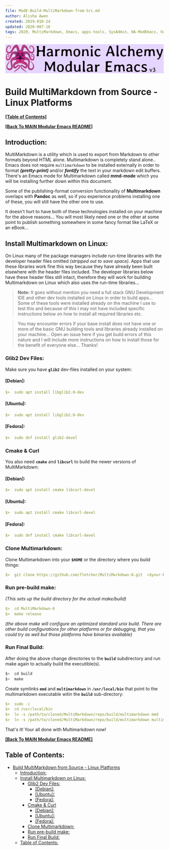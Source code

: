 ```yaml
---
file: ModE-Build-MultiMarkdown-from-Src.md
author: Alisha Awen
created: 2019-010-24
updated: 2020-007-16
tags: 2020, MultiMarkdown, Emacs, apps-tools, SysAdmin, HA-ModEmacs, how-to, README 
---
```

<!-- #2020 #MultiMarkdown #Emacs #apps-tools #SysAdmin #HA-ModEmacs #how-to #README -->

![Banner](./media/Modular-Emacs-Github-Banner-v3.png)

# Build MultiMarkdown from Source - Linux Platforms

**[\[Table of Contents\]](#table-of-contents)**

**[\[Back To MAIN Modular Emacs README\]](../README.md)**

## Introduction:

MultiMarkdown is a utility which is used to export from Markdown to other formats beyond HTML alone.  Multimarkdown is completely stand alone.. Emacs does not require `multimarkdown` to be installed externally in order to format **_(pretty-print)_** and/or **_fontify_** the text in your markdown edit buffers.  There's an Emacs mode for Multimarkdown called **mmd-mode** which you will be installing further down within this document.  

Some of the publishing-format conversion functionality of **Multimarkdown** overlaps with **Pandoc** as well, so if you experience problems installing one of these, you will still have the other one to use.

It doesn't hurt to have both of these technologies installed on your machine for the above reasons...  You will most likely need one or the other at some point to publish something somewhere in some fancy format like LaTeX or an eBook...

## Install Multimarkdown on Linux:

On Linux many of the package managers include run-time libraries with the developer header files omitted _(stripped out to save space)_.  Apps that use these libraries work fine this way because they have already been built elsewhere with the header files included.  The developer libraries below have these header files still intact, therefore they will work for building Multimarkdown on Linux which also uses the run-time libraries...

> **Note:** It goes without mention you need a full stack GNU Development IDE and other dev tools installed on Linux in order to build apps...  Some of these tools were installed already on the machine I use to test this and because of this I may not have included specific instructions below on how to install all required libraries etc. 

> You may encounter errors if your base install does not have one or more of the basic GNU building tools and libraries already installed on your machine...  Open an issue here if you get build errors of this nature and I will include more instructions on how to install those for the benefit of everyone else... Thanks!

### Glib2 Dev Files:

Make sure you have **`glib2`** dev-files installed on your system:

#### [Debian]:

```yaml
$>  sudo apt install libglib2.0-dev
```

#### [Ubuntu]:

```yaml
$>  sudo apt install libglib2.0-dev
```

#### [Fedora]:

```yaml
$>  sudo dnf install glib2-devel
```

### Cmake & Curl

You also need **`cmake`** and **`libcurl`** to build the newer versions of MultiMarkdown:

#### [Debian]:

```yaml
$>  sudo apt install cmake libcurl-devel
```

#### [Ubuntu]:

```yaml
$>  sudo apt install cmake libcurl-devel
```

#### [Fedora]:

```yaml
$>  sudo dnf install cmake libcurl-devel
```

### Clone Multimarkdown:

Clone Multimarkdown into your **`$HOME`** or the directory where you build things:

```yaml
$>  git clone https://github.com/fletcher/MultiMarkdown-6.git  <$your-build-dir-path>/MultiMarkdown-6
```

### Run pre-build make:

_(This sets up the build directory for the actual make/build)_

```yaml
$>  cd MultiMarkdown-6
$>  make release
```

_(the above make will configure an optimized standard unix build.  There are other build configurations for other platforms or for debugging, that you could try as well but those platforms have binaries available)_

### Run Final Build:

After doing the above change directories to the **`build`** subdirectory and run make again to actually build the executible(s).

```bash
$>  cd build
$>  make
```

Create symlinks **`mmd`** and **`multimarkdown`** in **`/usr/local/bin`** that point to the multimarkdown executable witin the **`build`** sub-directory:

```yaml
$>  sudo -i
$>  cd /usr/local/bin
$>  ln -s /path/to/cloned/MultiMarkdown/repo/build/multimarkdown mmd
$>  ln -s /path/to/cloned/MultiMarkdown/repo/build/multimarkdown multimarkdown
```

That's it!  Your all done with Multimarkdown now!

**[\[Back To MAIN Modular Emacs README\]](../README.md)**

## Table of Contents:

<!-- markdown-toc start - Don't edit this section. Run M-x markdown-toc-refresh-toc -->

- [Build MultiMarkdown from Source - Linux Platforms](#build-multimarkdown-from-source---linux-platforms)
    - [Introduction:](#introduction)
    - [Install Multimarkdown on Linux:](#install-multimarkdown-on-linux)
        - [Glib2 Dev Files:](#glib2-dev-files)
            - [[Debian]:](#debian)
            - [[Ubuntu]:](#ubuntu)
            - [[Fedora]:](#fedora)
        - [Cmake & Curl](#cmake--curl)
            - [[Debian]:](#debian-1)
            - [[Ubuntu]:](#ubuntu-1)
            - [[Fedora]:](#fedora-1)
        - [Clone Multimarkdown:](#clone-multimarkdown)
        - [Run pre-build make:](#run-pre-build-make)
        - [Run Final Build:](#run-final-build)
    - [Table of Contents:](#table-of-contents)

<!-- markdown-toc end -->


